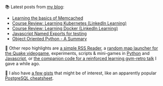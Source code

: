 
📚 Latest posts from <a href="https://blog.kartones.net/">my blog</a>:

<!--START_SECTION:blogposts-->
* [Learning the basics of Memcached](https:&#x2F;&#x2F;blog.kartones.net&#x2F;post&#x2F;memcached-learning-basics&#x2F;)
* [Course Review: Learning Kubernetes (LinkedIn Learning)](https:&#x2F;&#x2F;blog.kartones.net&#x2F;post&#x2F;course-review-learning-kubernetes-linkedin-learning&#x2F;)
* [Course Review: Learning Docker (LinkedIn Learning)](https:&#x2F;&#x2F;blog.kartones.net&#x2F;post&#x2F;course-review-learning-docker-linkedin-learning&#x2F;)
* [Javascript Named Exports for testing](https:&#x2F;&#x2F;blog.kartones.net&#x2F;post&#x2F;javascript-named-exports-for-testing&#x2F;)
* [Object Oriented Python - A Summary](https:&#x2F;&#x2F;blog.kartones.net&#x2F;post&#x2F;object-oriented-python&#x2F;)
<!--END_SECTION:blogposts-->


📌 Other repo highlights are [a simple RSS Reader](https://github.com/Kartones/pbrr), a [random map launcher for the Quake videogame](https://github.com/Kartones/quaddicted-random-map), experiments, scripts & mini-games in [Python](https://github.com/Kartones/python) and [Javascript](https://github.com/Kartones/JSAssorted), or [the companion code for a reinforced learning gym-retro talk](https://github.com/Kartones/mindcamp-x-gym-retro) I gave a while ago.

📝 I also have [a few gists](https://gist.github.com/Kartones?direction=desc&sort=updated) that might be of interest, like an apparently popular [PostgreSQL cheatsheet](https://gist.github.com/Kartones/dd3ff5ec5ea238d4c546).

